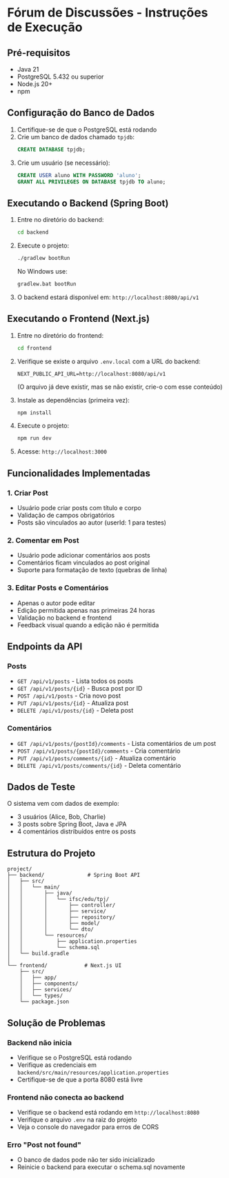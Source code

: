 # Fórum de Discussões - Instruções de Execução

## Pré-requisitos

- Java 21
- PostgreSQL 5.432 ou superior
- Node.js 20+
- npm

## Configuração do Banco de Dados

1. Certifique-se de que o PostgreSQL está rodando
2. Crie um banco de dados chamado `tpjdb`:
   ```sql
   CREATE DATABASE tpjdb;
   ```
3. Crie um usuário (se necessário):
   ```sql
   CREATE USER aluno WITH PASSWORD 'aluno';
   GRANT ALL PRIVILEGES ON DATABASE tpjdb TO aluno;
   ```

## Executando o Backend (Spring Boot)

1. Entre no diretório do backend:
   ```bash
   cd backend
   ```

2. Execute o projeto:
   ```bash
   ./gradlew bootRun
   ```

   No Windows use:
   ```bash
   gradlew.bat bootRun
   ```

3. O backend estará disponível em: `http://localhost:8080/api/v1`

## Executando o Frontend (Next.js)

1. Entre no diretório do frontend:
   ```bash
   cd frontend
   ```

2. Verifique se existe o arquivo `.env.local` com a URL do backend:
   ```
   NEXT_PUBLIC_API_URL=http://localhost:8080/api/v1
   ```
   (O arquivo já deve existir, mas se não existir, crie-o com esse conteúdo)

3. Instale as dependências (primeira vez):
   ```bash
   npm install
   ```

4. Execute o projeto:
   ```bash
   npm run dev
   ```

5. Acesse: `http://localhost:3000`

## Funcionalidades Implementadas

### 1. Criar Post
- Usuário pode criar posts com título e corpo
- Validação de campos obrigatórios
- Posts são vinculados ao autor (userId: 1 para testes)

### 2. Comentar em Post
- Usuário pode adicionar comentários aos posts
- Comentários ficam vinculados ao post original
- Suporte para formatação de texto (quebras de linha)

### 3. Editar Posts e Comentários
- Apenas o autor pode editar
- Edição permitida apenas nas primeiras 24 horas
- Validação no backend e frontend
- Feedback visual quando a edição não é permitida

## Endpoints da API

### Posts
- `GET /api/v1/posts` - Lista todos os posts
- `GET /api/v1/posts/{id}` - Busca post por ID
- `POST /api/v1/posts` - Cria novo post
- `PUT /api/v1/posts/{id}` - Atualiza post
- `DELETE /api/v1/posts/{id}` - Deleta post

### Comentários
- `GET /api/v1/posts/{postId}/comments` - Lista comentários de um post
- `POST /api/v1/posts/{postId}/comments` - Cria comentário
- `PUT /api/v1/posts/comments/{id}` - Atualiza comentário
- `DELETE /api/v1/posts/comments/{id}` - Deleta comentário

## Dados de Teste

O sistema vem com dados de exemplo:
- 3 usuários (Alice, Bob, Charlie)
- 3 posts sobre Spring Boot, Java e JPA
- 4 comentários distribuídos entre os posts

## Estrutura do Projeto

```
project/
├── backend/              # Spring Boot API
│   ├── src/
│   │   └── main/
│   │       ├── java/
│   │       │   └── ifsc/edu/tpj/
│   │       │       ├── controller/
│   │       │       ├── service/
│   │       │       ├── repository/
│   │       │       ├── model/
│   │       │       └── dto/
│   │       └── resources/
│   │           ├── application.properties
│   │           └── schema.sql
│   └── build.gradle
│
└── frontend/            # Next.js UI
    ├── src/
    │   ├── app/
    │   ├── components/
    │   ├── services/
    │   └── types/
    └── package.json
```

## Solução de Problemas

### Backend não inicia
- Verifique se o PostgreSQL está rodando
- Verifique as credenciais em `backend/src/main/resources/application.properties`
- Certifique-se de que a porta 8080 está livre

### Frontend não conecta ao backend
- Verifique se o backend está rodando em `http://localhost:8080`
- Verifique o arquivo `.env` na raiz do projeto
- Veja o console do navegador para erros de CORS

### Erro "Post not found"
- O banco de dados pode não ter sido inicializado
- Reinicie o backend para executar o schema.sql novamente
